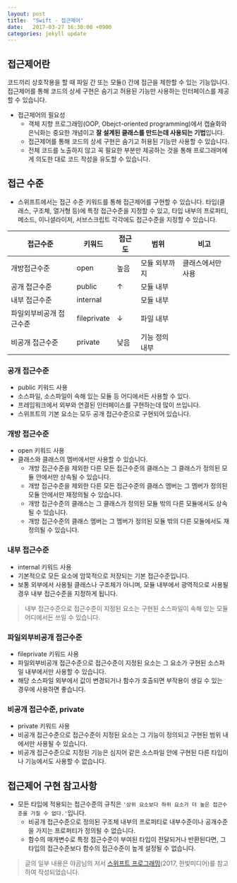 ```yaml
---
layout: post
title:  "Swift - 접근제어"
date:   2017-03-27 16:30:00 +0900
categories: jekyll update
---
```


## 접근제어란

코드끼리 상호작용을 할 때 파일 간 또는 모듈() 간에 접근을 제한할 수 있는 기능입니다. 접근제어를 통해 코드의 상세 구현은 숨기고 허용된 기능만 사용하는 인터페이스를 제공할 수 있습니다.


* 접근제어의 필요성
  * 객체 지향 프로그래밍(OOP, Obejct-oriented programming)에서 캡슐화와 은닉화는 중요한 개념이고 <b>잘 설계된 클래스를 만드는데 사용되는 기법</b>입니다.
  * 접근제어를 통해 코드의 상세 구현은 숨기고 허용된 기능만 사용할 수 있습니다.
  * 전체 코드를 노출하지 않고 꼭 필요한 부분만 제공하는 것을 통해 프로그래머에게 의도한 대로 코드 작성을 유도할 수 있습니다.

## 접근 수준
  * 스위프트에서는 접근 수준 키워드를 통해 접근제어를 구현할 수 있습니다. 타입(클래스, 구조체, 열거형 등)에 특정 접근수준을 지정할 수 있고, 타입 내부의 프로퍼티, 메소드, 이니셜라이저, 서브스크립트 각각에도 접근수준을 지정할 수 있습니다.

<table>
  <thead>
    <tr>
      <th>접근수준</th>
      <th>키워드</th>
      <th>접근도</th>
      <th>범위</th>
      <th>비고</th>
    </tr>
  </thead>
  <tbody>
    <tr>
      <td>개방접근수준</td>
      <td>open</td>
      <td>높음</td>
      <td>모듈 외부까지</td>
      <td>클래스에서만 사용</td>
    </tr>
    <tr>
      <td>공개 접근수준</td>
      <td>public</td>
      <td>↑</td>
      <td>모듈 내부</td>
      <td></td>
    </tr>
    <tr>
      <td>내부 접근수준</td>
      <td>internal</td>
      <td></td>
      <td>모듈 내부</td>
      <td></td>
    </tr>
    <tr>
      <td>파일외부비공개 접근수준</td>
      <td>fileprivate</td>
      <td>↓</td>
      <td>파일 내부</td>
      <td></td>
    </tr>
    <tr>
      <td>비공개 접근수준</td>
      <td>private</td>
      <td>낮음</td>
      <td>기능 정의 내부</td>
      <td></td>
    </tr>
  </tbody>
</table>

### 공개 접근수준
* public 키워드 사용
* 소스파일, 소스파일이 속해 있는 모듈 등 어디에서든 사용할 수 있다.
* 프레임워크에서 외부와 연결된 인터페이스를 구현하는데 많이 쓰입니다.
* 스위프트의 기본 요소는 모두 공개 접근수준으로 구현되어 있습니다.

### 개방 접근수준
* open 키워드 사용
* 클래스와 클래스의 멤버에서만 사용할 수 있습니다.
  * 개방 접근수준을 제외한 다른 모든 접근수준의 클래스는 그 클래스가 정의된 모듈 안에서만 상속될 수 있습니다.
  * 개방 접근수준을 제외한 다른 모든 접근수준의 클래스 멤버는 그 멤버가 정의된 모듈 안에서만 재정의될 수 있습니다.
  * 개방 접근수준의 클래스는 그 클래스가 정의된 모듈 밖의 다른 모듈에서도 상속될 수 있습니다.
  * 개방 접근수준의 클래스 멤버는 그 멤버가 정의된 모듈 밖의 다른 모듈에서도 재정의될 수 있습니다.


### 내부 접근수준
* internal 키워드 사용
* 기본적으로 모든 요소에 암묵적으로 저장되는 기본 접근수준입니다.
* 보통 외부에서 사용될 클래스나 구조체가 아니며, 모듈 내부에서 광역적으로 사용될 경우 내부 접근수준을 지정하게 됩니다.

> 내부 접근수준으로 접근수준이 지정된 요소는 구현된 소스파일이 속해 있는 모듈 어디에서든 쓰일 수 있습니다.

### 파일외부비공개 접근수준
* fileprivate 키워드 사용
* 파일외부비공개 접근수준으로 접근수준이 지정된 요소는 그 요소가 구현된 소스파일 내부에서만 사용할 수 있습니다.
* 해당 소스파일 외부에서 값이 변경되거나 함수가 호출되면 부작용이 생길 수 있는 경우에 사용하면 좋습니다.

### 비공개 접근수준, private
* private 키워드 사용
* 비공개 접근수준으로 접근수준이 지정된 요소는 그 기능이 정의되고 구현된 범위 내에서만 사용될 수 있습니다.
* 비공개 접근수준으로 지정된 기능은 심지어 같은 소스파일 안에 구현된 다른 타입이나 기능에서도 사용할 수 없습니다.

## 접근제어 구현 참고사항
* 모든 타입에 적용되는 접근수준의 규칙은 `'상위 요소보다 하위 요소가 더 높은 접근수준을 가질 수 없다.'`입니다.
  * 비공개 접근수준으로 정의된 구조체 내부의 프로퍼티로 내부수준이나 공개수준을 가지는 프로퍼티가 정의될 수 없습니다.
  * 함수의 매개변수로 특정 접근수준이 부여된 타입이 전달되거나 반환된다면, 그 타입의 접근수준보다 함수의 접근수준이 높게 설정될 수 없습니다.

> 글의 일부 내용은 야곰님의 저서 [스위프트 프로그래밍][Swift-programming](2017, 한빛미디어)를 참고하여 작성되었습니다.

[Swift-programming]: http://book.naver.com/bookdb/book_detail.nhn?bid=11445773
